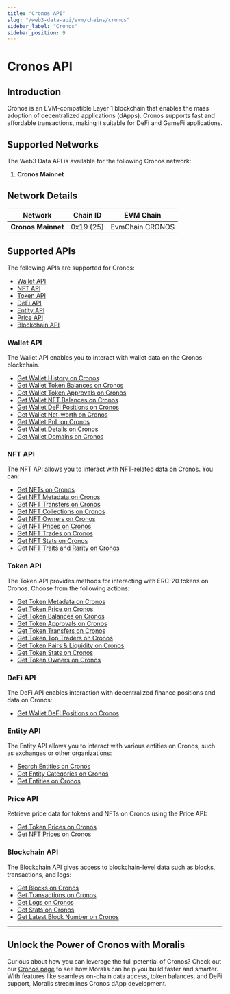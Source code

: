 ```yaml
---
title: "Cronos API"
slug: "/web3-data-api/evm/chains/cronos"
sidebar_label: "Cronos"
sidebar_position: 9
---
```


# Cronos API

## Introduction

Cronos is an EVM-compatible Layer 1 blockchain that enables the mass adoption of decentralized applications (dApps). Cronos supports fast and affordable transactions, making it suitable for DeFi and GameFi applications.

## Supported Networks

The Web3 Data API is available for the following Cronos network:

1. **Cronos Mainnet**

## Network Details

| Network            | Chain ID  | EVM Chain       |
| ------------------ | --------- | --------------- |
| **Cronos Mainnet** | 0x19 (25) | EvmChain.CRONOS |

## Supported APIs

The following APIs are supported for Cronos:

- [Wallet API](/web3-data-api/evm/reference#wallet-api)
- [NFT API](/web3-data-api/evm/reference#nft-api)
- [Token API](/web3-data-api/evm/reference#token-api)
- [DeFi API](/web3-data-api/evm/reference#defi-api)
- [Entity API](/web3-data-api/evm/reference#entity-api)
- [Price API](/web3-data-api/evm/reference#price-api)
- [Blockchain API](/web3-data-api/evm/reference#blockchain-api)

### Wallet API

The Wallet API enables you to interact with wallet data on the Cronos blockchain.

- [Get Wallet History on Cronos](/web3-data-api/evm/reference#get-wallet-history)
- [Get Wallet Token Balances on Cronos](/web3-data-api/evm/reference#get-wallet-token-balances)
- [Get Wallet Token Approvals on Cronos](/web3-data-api/evm/reference#get-wallet-token-approvals)
- [Get Wallet NFT Balances on Cronos](/web3-data-api/evm/reference#get-wallet-nfts)
- [Get Wallet DeFi Positions on Cronos](/web3-data-api/evm/reference#get-wallet-defi-positions)
- [Get Wallet Net-worth on Cronos](/web3-data-api/evm/reference#get-wallet-net-worth)
- [Get Wallet PnL on Cronos](/web3-data-api/evm/reference#get-wallet-pnl)
- [Get Wallet Details on Cronos](/web3-data-api/evm/reference#get-wallet-details)
- [Get Wallet Domains on Cronos](/web3-data-api/evm/reference#get-wallet-domains)

### NFT API

The NFT API allows you to interact with NFT-related data on Cronos. You can:

- [Get NFTs on Cronos](/web3-data-api/evm/reference#get-nfts)
- [Get NFT Metadata on Cronos](/web3-data-api/evm/reference#get-nft-metadata)
- [Get NFT Transfers on Cronos](/web3-data-api/evm/reference#get-nft-transfers)
- [Get NFT Collections on Cronos](/web3-data-api/evm/reference#get-nft-collections)
- [Get NFT Owners on Cronos](/web3-data-api/evm/reference#get-nft-owners)
- [Get NFT Prices on Cronos](/web3-data-api/evm/reference#get-nft-prices)
- [Get NFT Trades on Cronos](/web3-data-api/evm/reference#get-nft-trades)
- [Get NFT Stats on Cronos](/web3-data-api/evm/reference#get-nft-stats)
- [Get NFT Traits and Rarity on Cronos](/web3-data-api/evm/reference#get-nft-traits-and-rarity)

### Token API

The Token API provides methods for interacting with ERC-20 tokens on Cronos. Choose from the following actions:

- [Get Token Metadata on Cronos](/web3-data-api/evm/reference#get-token-metadata)
- [Get Token Price on Cronos](/web3-data-api/evm/reference#get-token-price)
- [Get Token Balances on Cronos](/web3-data-api/evm/reference#get-token-balances)
- [Get Token Approvals on Cronos](/web3-data-api/evm/reference#get-token-approvals)
- [Get Token Transfers on Cronos](/web3-data-api/evm/reference#get-token-transfers)
- [Get Token Top Traders on Cronos](/web3-data-api/evm/reference#get-token-top-traders)
- [Get Token Pairs & Liquidity on Cronos](/web3-data-api/evm/reference#get-token-pairs--liquidity)
- [Get Token Stats on Cronos](/web3-data-api/evm/reference#get-token-stats)
- [Get Token Owners on Cronos](/web3-data-api/evm/reference#get-token-owners)

### DeFi API

The DeFi API enables interaction with decentralized finance positions and data on Cronos:

- [Get Wallet DeFi Positions on Cronos](/web3-data-api/evm/reference#get-wallet-defi-positions)

### Entity API

The Entity API allows you to interact with various entities on Cronos, such as exchanges or other organizations:

- [Search Entities on Cronos](/web3-data-api/evm/reference#search-entities)
- [Get Entity Categories on Cronos](/web3-data-api/evm/reference#get-entity-categories)
- [Get Entities on Cronos](/web3-data-api/evm/reference#get-entities)

### Price API

Retrieve price data for tokens and NFTs on Cronos using the Price API:

- [Get Token Prices on Cronos](/web3-data-api/evm/reference#get-token-prices)
- [Get NFT Prices on Cronos](/web3-data-api/evm/reference#get-nft-prices)

### Blockchain API

The Blockchain API gives access to blockchain-level data such as blocks, transactions, and logs:

- [Get Blocks on Cronos](/web3-data-api/evm/reference#get-blocks)
- [Get Transactions on Cronos](/web3-data-api/evm/reference#get-transactions)
- [Get Logs on Cronos](/web3-data-api/evm/reference#get-logs)
- [Get Stats on Cronos](/web3-data-api/evm/reference#get-stats)
- [Get Latest Block Number on Cronos](/web3-data-api/evm/reference#get-latest-block-number)

---

## Unlock the Power of Cronos with Moralis

Curious about how you can leverage the full potential of Cronos? Check out our [Cronos page](https://developers.moralis.com/chains/cronos/) to see how Moralis can help you build faster and smarter. With features like seamless on-chain data access, token balances, and DeFi support, Moralis streamlines Cronos dApp development.
